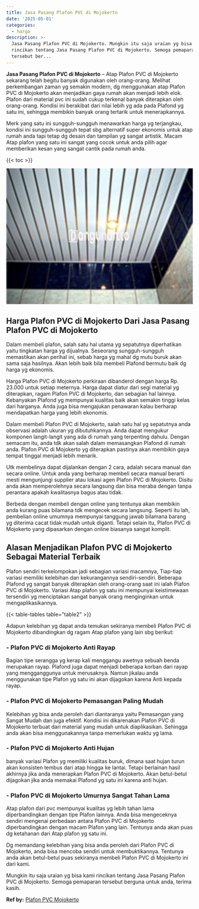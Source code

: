 ```yaml
---
title: Jasa Pasang Plafon PVC di Mojokerto
date: '2025-05-01'
categories:
  - harga
description: >-
  Jasa Pasang Plafon PVC di Mojokerto. Mungkin itu saja uraian yg bisa kami
  rincikan tentang Jasa Pasang Plafon PVC di Mojokerto. Semoga pemaparan
  tersebut ber...
---
```


**Jasa Pasang Plafon PVC di Mojokerto** – Atap Plafon PVC di Mojokerto sekarang telah begitu banyak digunakan oleh orang-orang. Melihat perkembangan zaman yg semakin modern, dg menggunakan atap Plafon PVC di Mojokerto akan menjadikan gaya rumah akan menjadi lebih elok. Plafon dari material pvc ini sudah cukup terkenal banyak diterapkan oleh orang-orang. Kondisi ini berakibat dari nilai lebih yg ada pada Plafond yg satu ini, sehingga membikin banyak orang tertarik untuk menerapkannya.

Merk yang satu ini sungguh-sungguh menawarkan harga yg terjangkau, kondisi ini sungguh-sungguh tepat sbg alternatif super ekonomis untuk atap rumah anda tapi tetap dg desain dan tampilan yg sangat artistik. Macam Atap plafon yang satu ini sangat yang cocok untuk anda pilih agar memberikan kesan yang sangat cantik pada rumah anda.

{{< toc >}}

![Jasa Pasang Plafon PVC di Mojokerto](/images/flafond-pvc-murah24.png)

## Harga Plafon PVC di Mojokerto Dari Jasa Pasang Plafon PVC di Mojokerto

Dalam membeli plafon, salah satu hal utama yg sepatutnya diperhatikan yaitu tingkatan harga yg dijualnya. Seseorang sungguh-sungguh memastikan akan perihal ini, sebab harga yg mahal dg mutu buruk akan sama saja hasilnya. Akan lebih baik bila membeli Plafond bermutu baik dg harga yg ekonomis.

Harga Plafon PVC di Mojokerto perkiraan dibanderol dengan harga Rp. 23.000 untuk setiap meternya. Harga dapat diatur dari segi material yg diterapkan, ragam Plafon PVC di Mojokerto, dan sebagian hal lainnya. Kebanyakan Plafond yg mempunyai kualitas baik akan semakin tinggi kelas dari harganya. Anda juga bisa mengajukan penawaran kalau berharap mendapatkan harga yang lebih ekonomis.

Dalam membeli Plafon PVC di Mojokerto, salah satu hal yg sepatutnya anda observasi adalah ukuran yg dibutuhkannya. Anda dapat mengukur komponen langit-langit yang ada di rumah yang terpenting dahulu. Dengan semacam itu, anda tdk akan salah dalam memasangkan Plafond di rumah anda. Plafon PVC di Mojokerto yg diterapkan pastinya akan membikin gaya tempat tinggal menjadi lebih menarik.

Utk membelinya dapat dijalankan dengan 2 cara, adalah secara manual dan secara online. Untuk anda yang berharap membeli secara manual berarti mesti mengunjungi supplier atau lokasi agen Plafon PVC di Mojokerto. Disitu anda akan memperolehnya secara langsung dan bisa meraba dengan tanpa perantara apakah kwalitasnya bagus atau tidak.

Berbeda dengan membeli dengan online yang tentunya akan membikin anda kurang puas bilamana tdk mengecek secara langsung. Seperti itu lah, pembelian online umumnya mempunyai tanggung jawab bilamana barang yg diterima cacat tidak mudah untuk diganti. Tetapi selain itu, Plafon PVC di Mojokerto yang dipasarkan dengan online biasanya sangat komplit.

## Alasan Menjadikan Plafon PVC di Mojokerto Sebagai Material Terbaik

Plafon sendiri terkelompokan jadi sebagian variasi macamnya, Tiap-tiap variasi memiliki kelebihan dan kekurangannya sendiri-sendiri. Beberapa Plafond yg sangat banyak diterapkan oleh orang-orang saat ini ialah Plafon PVC di Mojokerto. Variasi Atap plafon yg satu ini mempunyai keistimewaan tersendiri yg menciptakan sangat banyak orang menginginkan untuk mengaplikasikannya.

{{< table-tables table="table2" >}}

Adapun kelebihan yg dapat anda temukan sekiranya membeli Plafon PVC di Mojokerto dibandingkan dg ragam Atap plafon yang lain sbg berikut:

### \- Plafon PVC di Mojokerto Anti Rayap

Bagian tipe serangga yg kerap kali menggangu awetnya sebuah benda merupakan rayap. Plafond juga dapat menjadi beberapa korban dari rayap yang mengganggunya untuk merusaknya. Namun jikalau anda menggunakan tipe Plafon yg satu ini akan dijagokan karena Anti kepada rayap.

### \- Plafon PVC di Mojokerto Pemasangan Paling Mudah

Kelebihan yg bisa anda peroleh dari diantaranya yaitu Pemasangan yang Sangat Mudah dan juga efektif. Kondisi ini dikarenakan Plafon PVC di Mojokerto terbuat dari material yang mudah untuk diaplikasikan. Sehingga anda akan bisa menggunakannya tanpa memerlukan waktu yg lama.

### \- Plafon PVC di Mojokerto Anti Hujan

banyak variasi Plafon yg memiliki kualitas buruk, dimana saat hujan turun akan konsisten tembus dari atap hingga ke lantai. Tetapi berlainan hasil akhirnya jika anda menerapkan Plafon PVC di Mojokerto. Akan betul-betul dijagokan jika anda memakai Plafond yg satu ini karena anti hujan.

### \- Plafon PVC di Mojokerto Umurnya Sangat Tahan Lama

Atap plafon dari pvc mempunyai kualitas yg lebih tahan lama diperbandingkan dengan tipe Plafon lainnya. Anda bisa mengeceknya sendiri mengenai perbedaan antara Plafon PVC di Mojokerto diperbandingkan dengan macam Plafon yang lain. Tentunya anda akan puas dg ketahanan dari Atap plafon yg satu ini.

Dg memandang kelebihan yang bisa anda peroleh dari Plafon PVC di Mojokerto, anda bisa mencoba sendiri untuk membuktikannya. Tentunya anda akan betul-betul puas sekiranya membeli Plafon PVC di Mojokerto ini dari kami.

Mungkin itu saja uraian yg bisa kami rincikan tentang Jasa Pasang Plafon PVC di Mojokerto. Semoga pemaparan tersebut berguna untuk anda, terima kasih.

**Ref by:** [Plafon PVC Mojokerto](https://id.wikipedia.org/wiki/Plafon)
